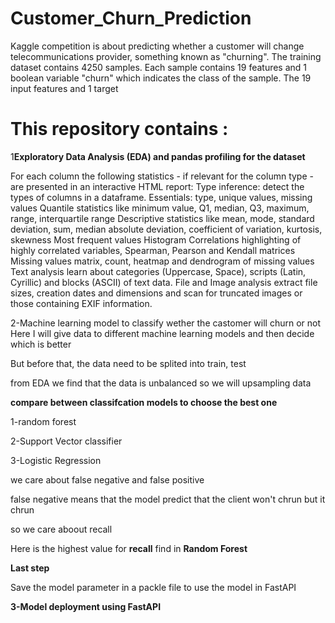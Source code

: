 # Customer_Churn_Prediction
Kaggle competition is about predicting whether a customer will change telecommunications provider, something known as "churning".
The training dataset contains 4250 samples. Each sample contains 19 features and 1 boolean variable "churn" which indicates the class of the sample. The 19 input features and 1 target

# This repository contains :

1**Exploratory Data Analysis (EDA) and pandas profiling for the dataset**

For each column the following statistics - if relevant for the column type - are presented in an interactive HTML report:
Type inference: detect the types of columns in a dataframe.
Essentials: type, unique values, missing values
Quantile statistics like minimum value, Q1, median, Q3, maximum, range, interquartile range
Descriptive statistics like mean, mode, standard deviation, sum, median absolute deviation, coefficient of variation, kurtosis, skewness
Most frequent values
Histogram
Correlations highlighting of highly correlated variables, Spearman, Pearson and Kendall matrices
Missing values matrix, count, heatmap and dendrogram of missing values
Text analysis learn about categories (Uppercase, Space), scripts (Latin, Cyrillic) and blocks (ASCII) of text data.
File and Image analysis extract file sizes, creation dates and dimensions and scan for truncated images or those containing EXIF information.

2-Machine learning model to classify wether the castomer will churn or not 
Here I will give data to different machine learning models and then decide which is better 

But before that, the data  need to be splited into train, test 

from EDA we find that the data is unbalanced so we will upsampling data 
 
**compare between classifcation models to choose the best one**

1-random forest

2-Support Vector classifier 

3-Logistic Regression
 
we care about false negative and false positive 

false negative means that the model predict that the client won't chrun but it chrun 

so we care aboout recall 

Here is the highest value for **recall** find in **Random Forest** 
 
**Last step**

Save the model parameter in a packle file to use the model in FastAPI

**3-Model deployment using FastAPI**

